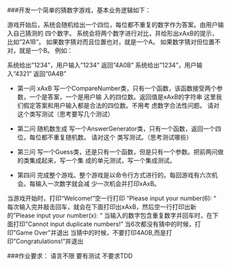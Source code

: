 ###开发一个简单的猜数字游戏，基本业务逻辑如下：

游戏开始后，系统会随机给出一个四位，每位都不重复的数字作为答案。由用户输入自己猜测的 四个数字。 系统会将两个数字进行对比，并给形出xAxB的提示， 比如”2A1B”。 如果数字猜对而且位置也对，就是一个A。 如果数字猜对但位置不对，就是一个B。 例如：

系统给出”1234”，用户输入”1234” 返回”4A0B” 系统给出”1234”，用户输入”4321” 返回”0A4B”

+ 第一问 xAxB
写一个CompareNumber类，只有一个函数，该函数接受两个参数，一个是答案，一个是用户输 入的四位数。返回值是xAxB的字符串 这里我们假定答案和用户输入都是合法的四位数。不用考 虑数字合法性问题。 请对这个类写测试（思考要写几个测试）

+ 第二问 随机数生成
写一个AnswerGenerator类，只有一个函数，返回一个四位，每位都不重复随机数。 请对这个 类写测试。（思考测试哪些）

+ 第三问
写一个Guess类，还是只有一个函数，但是只有一个参数。把前两问做的类集成起来，写一个集 成的单元测试，写一个集成测试。

+ 第四问
完成整个游戏。整个游戏是以命令行方式进行的。每回游戏有六次机会。每输入一次数字就会减 少一次机会并打印xAxB。

当游戏开始时，打印“Welcome!”空一行打印 “Please input your number(6): “ 每次输入完并敲击回车，就会在下面打印出xAxB，然后空一行打印出新的”Please input your number(x): “ 当输入的数字包含重复数字并回车时，在下面打印”Cannot input duplicate numbers!” 当6次都没有猜中的时候，打印”Game Over”并退出 当猜中的时候，不要打印4A0B,而是打印”Congratulations!”并退出


###作业要求：
语言不限
要有测试
不要求TDD
